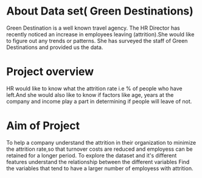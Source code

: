 # About Data set( Green Destinations)
Green Destination is a well known travel agency. The HR Director has recently noticed an increase in employees leaving (attrition).She would like to figure out any trends or patterns. She has surveyed the staff of Green Destinations and provided us the data.
# Project overview
HR would like to know what the attrition rate i.e % of people who have left.And she would also like to know if factors like age, years at the company and income play a part in determining if people will leave of not.
# Aim of Project
To help a company understand the attrition in their organization to minimize the attrition rate,so that turnover costs are reduced and employess can be retained for a longer period. To explore the dataset and it's different features understand the relationship between the different variables Find the variables that tend to have a larger number of employess with attrition.

